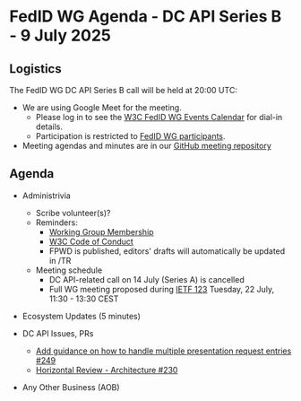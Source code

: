 # FedID WG Agenda - DC API Series B - 9 July 2025

## Logistics

The FedID WG DC API Series B call will be held at 20:00 UTC:

* We are using Google Meet for the meeting.
    * Please log in to see the [W3C FedID WG Events Calendar](https://www.w3.org/groups/wg/fedid/calendar/) for dial-in details. 
    * Participation is restricted to [FedID WG participants](https://www.w3.org/groups/wg/fedid/participants/).
* Meeting agendas and minutes are in our [GitHub meeting repository](https://github.com/w3c-fedid/meetings)

## Agenda

* Administrivia
   * Scribe volunteer(s)?
   * Reminders: 
      * [Working Group Membership](https://www.w3.org/groups/wg/fedid/participants/)
      * [W3C Code of Conduct](https://www.w3.org/policies/code-of-conduct/20240318/)
      * FPWD is published, editors' drafts will automatically be updated in /TR
   * Meeting schedule
      * DC API-related call on 14 July (Series A) is cancelled
      * Full WG meeting proposed during [IETF 123](https://datatracker.ietf.org/meeting/123/agenda) Tuesday, 22 July, 11:30 - 13:30 CEST

* Ecosystem Updates (5 minutes)

* DC API Issues, PRs
    * [Add guidance on how to handle multiple presentation request entries #249](https://github.com/w3c-fedid/digital-credentials/pull/249)
    * [Horizontal Review - Architecture #230](https://github.com/w3c-fedid/digital-credentials/issue/230)
      
* Any Other Business (AOB)
